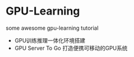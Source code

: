 # GPU-Learning
some awesome gpu-learning tutorial

- GPU训练推理一体化环境搭建
- GPU Server To Go 打造便携可移动的GPU系统

